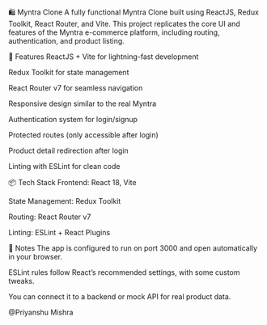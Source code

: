 🛍️ Myntra Clone
A fully functional Myntra Clone built using ReactJS, Redux Toolkit, React Router, and Vite.
This project replicates the core UI and features of the Myntra e-commerce platform, including routing, authentication, and product listing.

🚀 Features
ReactJS + Vite for lightning-fast development

Redux Toolkit for state management

React Router v7 for seamless navigation

Responsive design similar to the real Myntra

Authentication system for login/signup

Protected routes (only accessible after login)

Product detail redirection after login

Linting with ESLint for clean code

📦 Tech Stack
Frontend: React 18, Vite

State Management: Redux Toolkit

Routing: React Router v7

Linting: ESLint + React Plugins

📌 Notes
The app is configured to run on port 3000 and open automatically in your browser.

ESLint rules follow React’s recommended settings, with some custom tweaks.

You can connect it to a backend or mock API for real product data.

@Priyanshu Mishra